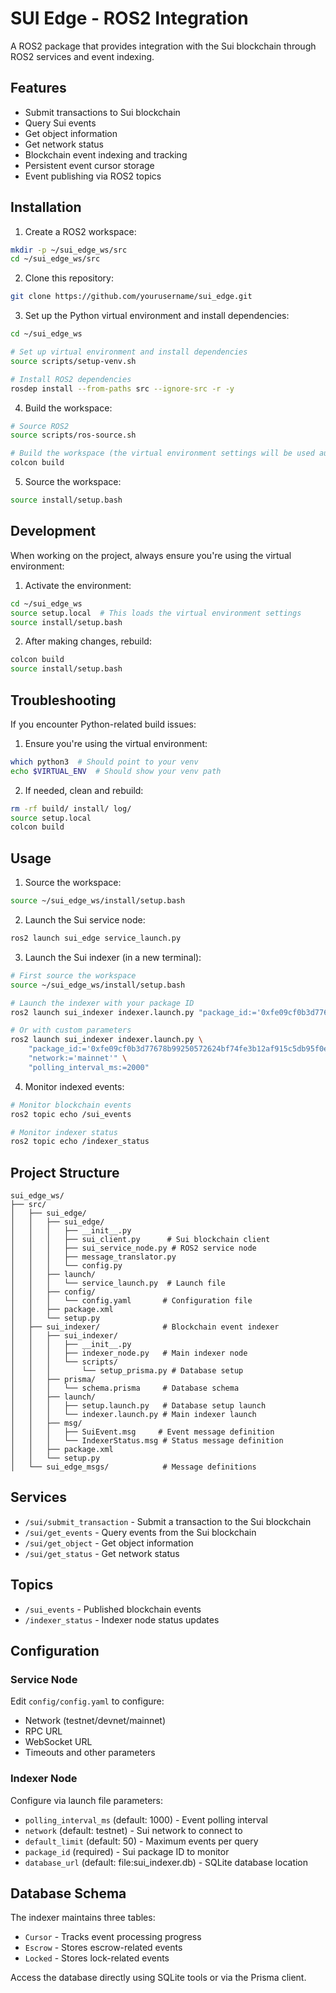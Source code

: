 # SUI Edge - ROS2 Integration

A ROS2 package that provides integration with the Sui blockchain through ROS2 services and event indexing.

## Features

- Submit transactions to Sui blockchain
- Query Sui events
- Get object information
- Get network status
- Blockchain event indexing and tracking
- Persistent event cursor storage
- Event publishing via ROS2 topics

## Installation

1. Create a ROS2 workspace:
```bash
mkdir -p ~/sui_edge_ws/src
cd ~/sui_edge_ws/src
```

2. Clone this repository:
```bash
git clone https://github.com/yourusername/sui_edge.git
```

3. Set up the Python virtual environment and install dependencies:
```bash
cd ~/sui_edge_ws

# Set up virtual environment and install dependencies
source scripts/setup-venv.sh

# Install ROS2 dependencies
rosdep install --from-paths src --ignore-src -r -y
```

4. Build the workspace:
```bash
# Source ROS2
source scripts/ros-source.sh

# Build the workspace (the virtual environment settings will be used automatically)
colcon build
```

5. Source the workspace:
```bash
source install/setup.bash
```

## Development

When working on the project, always ensure you're using the virtual environment:

1. Activate the environment:
```bash
cd ~/sui_edge_ws
source setup.local  # This loads the virtual environment settings
source install/setup.bash
```

2. After making changes, rebuild:
```bash
colcon build
source install/setup.bash
```

## Troubleshooting

If you encounter Python-related build issues:

1. Ensure you're using the virtual environment:
```bash
which python3  # Should point to your venv
echo $VIRTUAL_ENV  # Should show your venv path
```

2. If needed, clean and rebuild:
```bash
rm -rf build/ install/ log/
source setup.local
colcon build
```

## Usage

1. Source the workspace:
```bash
source ~/sui_edge_ws/install/setup.bash
```

2. Launch the Sui service node:
```bash
ros2 launch sui_edge service_launch.py
```

3. Launch the Sui indexer (in a new terminal):
```bash
# First source the workspace
source ~/sui_edge_ws/install/setup.bash

# Launch the indexer with your package ID
ros2 launch sui_indexer indexer.launch.py "package_id:='0xfe09cf0b3d77678b99250572624bf74fe3b12af915c5db95f0ed5d755612eb68'"

# Or with custom parameters
ros2 launch sui_indexer indexer.launch.py \
    "package_id:='0xfe09cf0b3d77678b99250572624bf74fe3b12af915c5db95f0ed5d755612eb68'" \
    "network:='mainnet'" \
    "polling_interval_ms:=2000"
```

4. Monitor indexed events:
```bash
# Monitor blockchain events
ros2 topic echo /sui_events

# Monitor indexer status
ros2 topic echo /indexer_status
```

## Project Structure

```
sui_edge_ws/
├── src/
│   ├── sui_edge/
│   │   ├── sui_edge/
│   │   │   ├── __init__.py
│   │   │   ├── sui_client.py      # Sui blockchain client
│   │   │   ├── sui_service_node.py # ROS2 service node
│   │   │   ├── message_translator.py
│   │   │   └── config.py
│   │   ├── launch/
│   │   │   └── service_launch.py  # Launch file
│   │   ├── config/
│   │   │   └── config.yaml       # Configuration file
│   │   ├── package.xml
│   │   └── setup.py
│   ├── sui_indexer/              # Blockchain event indexer
│   │   ├── sui_indexer/
│   │   │   ├── __init__.py
│   │   │   ├── indexer_node.py   # Main indexer node
│   │   │   └── scripts/
│   │   │       └── setup_prisma.py # Database setup
│   │   ├── prisma/
│   │   │   └── schema.prisma     # Database schema
│   │   ├── launch/
│   │   │   ├── setup.launch.py   # Database setup launch
│   │   │   └── indexer.launch.py # Main indexer launch
│   │   ├── msg/
│   │   │   ├── SuiEvent.msg     # Event message definition
│   │   │   └── IndexerStatus.msg # Status message definition
│   │   ├── package.xml
│   │   └── setup.py
│   └── sui_edge_msgs/            # Message definitions
```

## Services

- `/sui/submit_transaction` - Submit a transaction to the Sui blockchain
- `/sui/get_events` - Query events from the Sui blockchain
- `/sui/get_object` - Get object information
- `/sui/get_status` - Get network status

## Topics

- `/sui_events` - Published blockchain events
- `/indexer_status` - Indexer node status updates

## Configuration

### Service Node
Edit `config/config.yaml` to configure:
- Network (testnet/devnet/mainnet)
- RPC URL
- WebSocket URL
- Timeouts and other parameters

### Indexer Node
Configure via launch file parameters:
- `polling_interval_ms` (default: 1000) - Event polling interval
- `network` (default: testnet) - Sui network to connect to
- `default_limit` (default: 50) - Maximum events per query
- `package_id` (required) - Sui package ID to monitor
- `database_url` (default: file:sui_indexer.db) - SQLite database location

## Database Schema

The indexer maintains three tables:
- `Cursor` - Tracks event processing progress
- `Escrow` - Stores escrow-related events
- `Locked` - Stores lock-related events

Access the database directly using SQLite tools or via the Prisma client.
